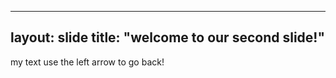 
---
layout: slide
title: "welcome to our second slide!"
---
my text
use the left arrow to go back!
